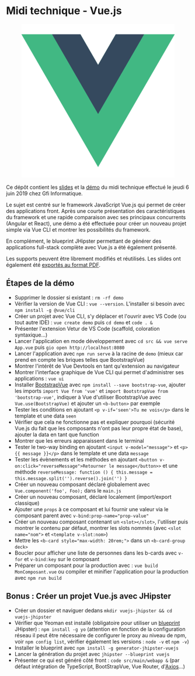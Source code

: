 # Midi technique - Vue.js

<p align="center"><img src="https://github.com/fdelbrayelle/midi-tech-vuejs/blob/master/slides/src/images/vuejs.png" /></p>

Ce dépôt contient les [slides](https://github.com/fdelbrayelle/midi-tech-vuejs/blob/master/slides) et la [démo](https://github.com/fdelbrayelle/midi-tech-vuejs/blob/master/demo) du midi technique effectué le jeudi 6 juin 2019 chez Gfi Informatique.

Le sujet est centré sur le framework JavaScript Vue.js qui permet de créer des applications front. Après une courte présentation des caractéristiques du framework et une rapide comparaison avec ses principaux concurrents (Angular et React), une démo a été effectuée pour créer un nouveau projet simple via Vue CLI et montrer les possibilités du framework.

En complément, le blueprint JHipster permettant de générer des applications full-stack complète avec Vue.js a été également présenté.

Les supports peuvent être librement modifiés et réutilisés. Les slides ont également été [exportés au format PDF](https://github.com/fdelbrayelle/midi-tech-vuejs/blob/master/slides/presentation.pdf).

## Étapes de la démo

- Supprimer le dossier si existant : `rm -rf demo`
- Vérifier la version de Vue CLI : `vue --version`. L'installer si besoin avec `npm install -g @vue/cli`
- Créer un projet avec Vue CLI, s'y déplacer et l'ouvrir avec VS Code (ou tout autre IDE) : `vue create demo` puis `cd demo` et `code . &`
- Présenter l'extension Vetur de VS Code (scaffold, coloration syntaxique...)
- Lancer l'application en mode développement avec `cd src && vue serve App.vue` puis `gio open http://localhost:8080`
- Lancer l'application avec `npm run serve` à la racine de `demo` (mieux car prend en compte les briques telles que BootstrapVue)
- Montrer l'intérêt de Vue Devtools en tant qu'extension au navigateur
- Montrer l'interface graphique de Vue CLI qui permet d'administrer ses applications : `vue ui`
- Installer [BootstrapVue](https://bootstrap-vue.js.org/docs/#vue-cli-3) avec `npm install --save bootstrap-vue`, ajouter les imports `import Vue from 'vue'` et `import BootstrapVue from 'bootstrap-vue'`, indiquer à Vue d'utiliser BootstrapVue avec `Vue.use(BootstrapVue)` et ajouter un `<b-button>` par exemple
- Tester les conditions en ajoutant `<p v-if='seen'>Tu me vois</p>` dans le template et une data `seen`
- Vérifier que cela ne fonctionne pas et expliquer pourquoi (sécurité Vue.js du fait que les composants n'ont pas leur propre état de base), ajouter la data en tant que function
- Montrer que les erreurs apparaissent dans le terminal
- Tester le two-way binding en ajoutant `<input v-model="message">` et `<p>{{ message }}</p>` dans le template et une data `message`
- Tester les évènements et les méthodes en ajoutant `<button v-on:click="reverseMessage">Retourner le message</button>>` et une méthode `reverseMessage: function () { this.message = this.message.split('').reverse().join('') }`
- Créer un nouveau composant déclaré globalement avec `Vue.component('foo', Foo);` dans le `main.js`
- Créer un nouveau composant, déclaré localement (import/export classique)
- Ajouter une `props` à ce composant et lui fournir une valeur via le composant parent avec `v-bind:prop-name="prop-value"`
- Créer un nouveau composant contenant un `<slot></slot>`, l'utiliser puis montrer le contenu par défaut, montrer les slots nommés (avec `<slot name="nom">` et `<template v-slot:nom>`)
- Mettre les `<b-card style="max-width: 20rem;">` dans un `<b-card-group deck>`
- Boucler pour afficher une liste de personnes dans les b-cards avec `v-for` et `v-bind:key` sur le composant
- Préparer un composant pour la production avec : `vue build MonComposant.vue` ou compiler et minifier l'application pour la production avec `npm run build`

## Bonus : Créer un projet Vue.js avec JHipster
- Créer un dossier et naviguer dedans `mkdir vuejs-jhipster && cd vuejs-jhipster`
- Vérifier que Yeoman est installé (obligatoire pour utiliser un [blueprint](https://www.jhipster.tech/modules/creating-a-blueprint/) JHipster) : `npm install -g yo` (attention en fonction de la configuration réseau il peut être nécessaire de configurer le proxy au niveau de npm, voir `npm config list`, vérifier également les versions : `node -v` et `npm -v`)
- Installer le blueprint avec `npm install -g generator-jhipster-vuejs`
- Lancer la génération du projet avec `jhipster --blueprint vuejs`
- Présenter ce qui est généré côté front : `code src/main/webapp &` (par défaut intégration de TypeScript, BootStrapVue, Vue Router, d'[Axios](https://github.com/axios/axios)...)
